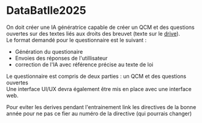 # DataBatlle2025

On doit créer une IA génératrice capable de créer un QCM et des questions ouvertes sur des textes liés aux droits des breuvet (texte sur le [drive](https://drive.google.com/drive/folders/18caF5q7qvD-QneV2odItUuTmoXOVOauv?usp=sharing)).<br>
Le format demandé pour le questionnaire est le suivant :
- Génération du questionaire 
- Envoies des réponses de l'utillisateur
- correction de l'IA avec référence précise au texte de loi

Le questionnaire est compris de deux parties : un QCM et des questions ouvertes<br>
Une interface UI/UX devra également être mis en place avec une interface web.<br>

Pour eviter les derives pendant l'entrainement link les directives de la bonne année pour ne pas ce fier au numéro de la directive (qui pourrais changer)
